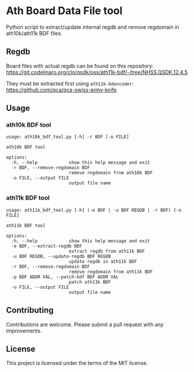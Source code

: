 # Ath Board Data File tool

Python script to extract/update internal regdb and remove regdomain in ath10k/ath11k BDF files.

## Regdb

Board files with actual regdb can be found on this repository: https://git.codelinaro.org/clo/qsdk/oss/ath11k-bdf/-/tree/NHSS.QSDK.12.4.5

They must be extracted first using `ath11k-bdencoder`: https://github.com/qca/qca-swiss-army-knife

## Usage

### ath10k BDF tool
```
usage: ath10k_bdf_tool.py [-h] -r BDF [-o FILE]

ath10k BDF tool

options:
  -h, --help            show this help message and exit
  -r BDF, --remove-regdomain BDF
                        remove regdomain from ath10k BDF
  -o FILE, --output FILE
                        output file name
```

### ath11k BDF tool
```
usage: ath11k_bdf_tool.py [-h] (-e BDF | -u BDF REGDB | -r BDF) [-o FILE]

ath11k BDF tool

options:
  -h, --help            show this help message and exit
  -e BDF, --extract-regdb BDF
                        extract regdb from ath11k BDF
  -u BDF REGDB, --update-regdb BDF REGDB
                        update regdb in ath11k BDF
  -r BDF, --remove-regdomain BDF
                        remove regdomain from ath11k BDF
  -p BDF ADDR VAL, --patch-bdf BDF ADDR VAL
                        patch ath11k BDF
  -o FILE, --output FILE
                        output file name
```

## Contributing

Contributions are welcome. Please submit a pull request with any improvements.

## License

This project is licensed under the terms of the MIT license.